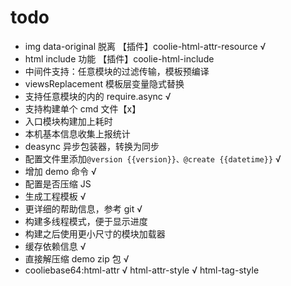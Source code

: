 
# todo

- img data-original 脱离 【插件】coolie-html-attr-resource √
- html include 功能 【插件】coolie-html-include
- 中间件支持：任意模块的过滤传输，模板预编译 
- viewsReplacement 模板层变量隐式替换
- 支持任意模块的内的 require.async √
- 支持构建单个 cmd 文件【x】
- 入口模块构建加上耗时
- 本机基本信息收集上报统计
- deasync 异步包装器，转换为同步
- 配置文件里添加`@version {{version}}、@create {{datetime}}` √
- 增加 demo 命令 √
- 配置是否压缩 JS
- 生成工程模板 √
- 更详细的帮助信息，参考 git √
- 构建多线程模式，便于显示进度
- 构建之后使用更小尺寸的模块加载器
- 缓存依赖信息 √
- 直接解压缩 demo zip 包 √
- cooliebase64:html-attr √ html-attr-style √ html-tag-style


